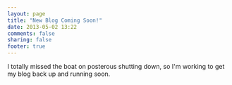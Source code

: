 ```yaml
---
layout: page
title: "New Blog Coming Soon!"
date: 2013-05-02 13:22
comments: false
sharing: false
footer: true
---
```


I totally missed the boat on posterous shutting down, so I'm working to
get my blog back up and running soon.
